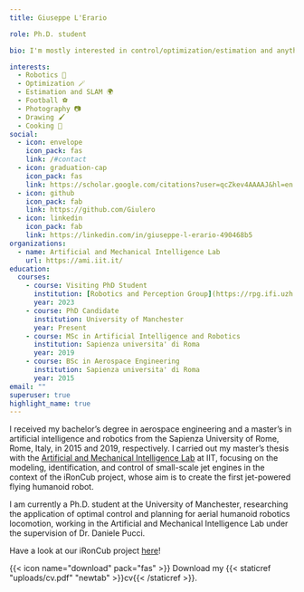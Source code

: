 ```yaml
---
title: Giuseppe L'Erario

role: Ph.D. student

bio: I'm mostly interested in control/optimization/estimation and anything related to robotics robot 🤖

interests:
  - Robotics 🤖
  - Optimization 🪄
  - Estimation and SLAM 🌍
  - Football ⚽
  - Photography 📷
  - Drawing 🖌️
  - Cooking 🍝
social:
  - icon: envelope
    icon_pack: fas
    link: /#contact
  - icon: graduation-cap
    icon_pack: fas
    link: https://scholar.google.com/citations?user=qcZkev4AAAAJ&hl=en
  - icon: github
    icon_pack: fab
    link: https://github.com/Giulero
  - icon: linkedin
    icon_pack: fab
    link: https://linkedin.com/in/giuseppe-l-erario-490468b5
organizations:
  - name: Artificial and Mechanical Intelligence Lab
    url: https://ami.iit.it/
education:
  courses:
    - course: Visiting PhD Student
      institution: [Robotics and Perception Group](https://rpg.ifi.uzh.ch/index.html) - University of Zurich
      year: 2023
    - course: PhD Candidate
      institution: University of Manchester
      year: Present
    - course: MSc in Artificial Intelligence and Robotics
      institution: Sapienza universita' di Roma
      year: 2019
    - course: BSc in Aerospace Engineering
      institution: Sapienza universita' di Roma
      year: 2015
email: ""
superuser: true
highlight_name: true
---
```


I received my bachelor’s degree in aerospace engineering and a master’s in artificial intelligence and robotics from the Sapienza University of Rome, Rome, Italy, in 2015 and 2019, respectively. I carried out my master’s thesis with the [Artificial and Mechanical Intelligence Lab](https://ami.iit.it/) at IIT, focusing on the modeling, identification, and control of small-scale jet engines in the context of the iRonCub project, whose aim is to create the first jet-powered flying humanoid robot.

I am currently a Ph.D. student at the University of Manchester, researching the application of optimal control and planning for aerial humanoid robotics locomotion, working in the Artificial and Mechanical Intelligence Lab under the supervision of Dr. Daniele Pucci.

Have a look at our iRonCub project [here](https://ami.iit.it/aerial-humanoid-robotics)!

{{< icon name="download" pack="fas" >}} Download my {{< staticref "uploads/cv.pdf" "newtab" >}}cv{{< /staticref >}}.
